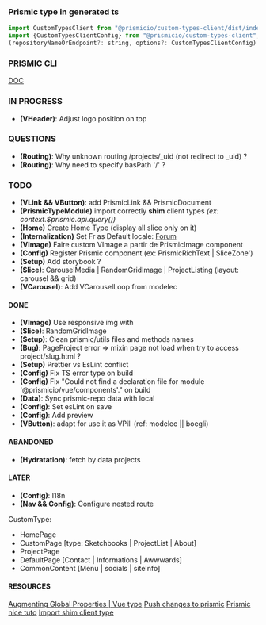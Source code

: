 ### Prismic type in generated ts

```` javascript
import CustomTypesClient from "@prismicio/custom-types-client/dist/index";
import {CustomTypesClientConfig} from "@prismicio/custom-types-client";
(repositoryNameOrEndpoint?: string, options?: CustomTypesClientConfig): typeof CustomTypesClient;
````

### PRISMIC CLI

[DOC](https://prismic.io/docs/technical-reference/prismic-cli)

### IN PROGRESS

* **(VHeader)**: Adjust logo position on top

### QUESTIONS

* **(Routing)**: Why unknown routing /projects/_uid (not redirect to _uid) ?
* **(Routing)**: Why need to specify basPath '/' ?

### TODO

* **(VLink && VButton)**: add PrismicLink && PrismicDocument
* **(PrismicTypeModule)** import correctly **shim** client types _(ex: context.$prismic.api.query())_
* **(Home)** Create Home Type (display all slice only on it)
* **(Internalization)** Set Fr as Default
  locale: [Forum](https://community.prismic.io/t/changing-the-main-locale-language/1010)
* **(VImage)** Faire custom VImage a partir de PrismicImage component
* **(Config)** Register Prismic component (ex: PrismicRichText | SliceZone')
* **(Setup)** Add storybook ?
* **(Slice)**: CarouselMedia | RandomGridImage | ProjectListing (layout: carousel && grid)
* **(VCarousel)**: Add VCarouselLoop from modelec

#### DONE

* **(VImage)** Use responsive img with <nuxt-img>
* **(Slice)**: RandomGridImage
* **(Setup)**: Clean prismic/utils files and methods names
* **(Bug)**: PageProject error => mixin page not load when try to access project/slug.html ?
* **(Setup)** Prettier vs EsLint conflict
* **(Config)** Fix TS error type on build
* **(Config)** Fix "Could not find a declaration file for module '@prismicio/vue/components'." on build
* **(Data)**: Sync prismic-repo data with local
* **(Config)**: Set esLint on save
* **(Config)**: Add preview
* **(VButton)**: adapt for use it as VPill (ref: modelec || boegli)

#### ABANDONED

* **(Hydratation)**: fetch by data projects

#### LATER

* **(Config)**: I18n
* **(Nav && Config)**: Configure nested route

CustomType:

- HomePage
- CustomPage [type: Sketchbooks | ProjectList | About]
- ProjectPage
- DefaultPage [Contact | Informations | Awwwards]
- CommonContent [Menu | socials | siteInfo]

#### RESOURCES

[Augmenting Global Properties | Vue type](https://vuejs.org/guide/typescript/options-api.html#augmenting-global-properties)
[Push changes to prismic](https://prismic.io/docs/slice-machine#push-changes-to-prismic)
[Prismic nice tuto](https://www.hamedbahram.io/notes/prismic)
[Import shim client type](https://github.com/prismicio/prismic-vue/issues/5#issuecomment-493795628)
